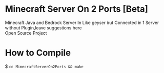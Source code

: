 # Minecraft Server On 2 Ports [Beta]
Minecraft Java and Bedrock Server In Like geyser but Connected in 1 Server without Plugin,leave suggestions here
<br>
Open Source Project
# How to Compile
$ ```cd MinecraftServerOn2Ports && make```

